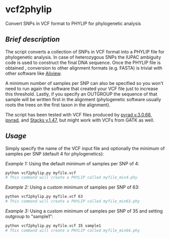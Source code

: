 # vcf2phylip
Convert SNPs in VCF format to PHYLIP for phylogenetic analysis

## _Brief description_
The script converts a collection of SNPs in VCF format into a PHYLIP file for phylogenetic analysis. In case of heterozygous SNPs the IUPAC ambiguity code is used to construct the final DNA sequence. Once the PHYLIP file is obtained , conversion to other alignment formats (e.g. FASTA) is trivial with other software like [Aliview](http://ormbunkar.se/aliview/).

A minimum number of samples per SNP can also be specified so you won't need to run again the software that created your VCF file just to increase this threshold. Lastly, if you specify an OUTGROUP the sequence of that sample will be written first in the alignment (phylogenetic software usually roots the trees on the first taxon in the alignment).

The script has been tested with VCF files produced by [pyrad v.3.0.66](https://github.com/dereneaton/pyrad), [ipyrad](http://ipyrad.readthedocs.io/), and [Stacks v.1.47](http://catchenlab.life.illinois.edu/stacks/), but might work with VCFs from GATK as well.

## _Usage_
Simply specify the name of the VCF input file and optionally the minimum of samples per SNP (default 4 for phylogenetics):

_Example 1:_ Using the default minimum of samples per SNP of 4:
```bash
python vcf2phylip.py myfile.vcf
# This command will create a PHYLIP called myfile_min4.phy
```

_Example 2:_ Using a custom minimum of samples per SNP of 63:
```bash
python vcf2phylip.py myfile.vcf 63
# This command will create a PHYLIP called myfile_min63.phy
```

_Example 3:_ Using a custom minimum of samples per SNP of 35 and setting outgroup to "sample1":
```bash
python vcf2phylip.py myfile.vcf 35 sample1
# This command will create a PHYLIP called myfile_min64.phy
```

